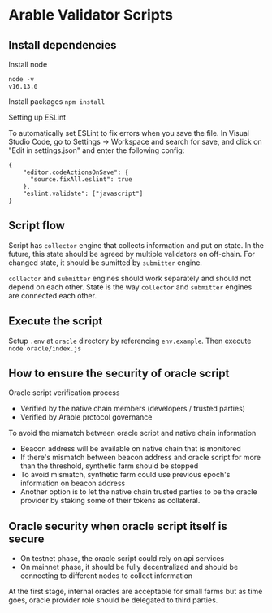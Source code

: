 # Arable Validator Scripts

## Install dependencies

Install node

```
node -v
v16.13.0
```

Install packages
`npm install`

Setting up ESLint

To automatically set ESLint to fix errors when you save the file. In Visual Studio Code, go to Settings -> Workspace and search for save, and click on "Edit in settings.json" and enter the following config: 

```
{
    "editor.codeActionsOnSave": {
      "source.fixAll.eslint": true
    },
    "eslint.validate": ["javascript"]
}
```
## Script flow

Script has `collector` engine that collects information and put on state.
In the future, this state should be agreed by multiple validators on off-chain.
For changed state, it should be sumitted by `submitter` engine.

`collector` and `submitter` engines should work separately and should not depend on each other.
State is the way `collector` and `submitter` engines are connected each other.

## Execute the script

Setup `.env` at `oracle` directory by referencing `env.example`.
Then execute `node oracle/index.js`

## How to ensure the security of oracle script

Oracle script verification process

- Verified by the native chain members (developers / trusted parties)
- Verified by Arable protocol governance

To avoid the mismatch between oracle script and native chain information

- Beacon address will be available on native chain that is monitored
- If there's mismatch between beacon address and oracle script for more than the threshold, synthetic farm should be stopped
- To avoid mismatch, synthetic farm could use previous epoch's information on beacon address
- Another option is to let the native chain trusted parties to be the oracle provider by staking some of their tokens as collateral.

## Oracle security when oracle script itself is secure

- On testnet phase, the oracle script could rely on api services
- On mainnet phase, it should be fully decentralized and should be connecting to different nodes to collect information

At the first stage, internal oracles are acceptable for small farms but as time goes, oracle provider role should be delegated to third parties.
